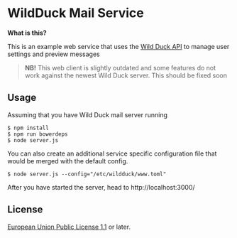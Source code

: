 # WildDuck Mail Service

**What is this?**

This is an example web service that uses the [Wild Duck API](https://github.com/nodemailer/wildduck/wiki/API-Docs) to manage user settings and preview messages

> **NB!** This web client is slightly outdated and some features do not work against the newest Wild Duck server. This should be fixed soon

## Usage

Assuming that you have Wild Duck mail server running

```
$ npm install
$ npm run bowerdeps
$ node server.js
```

You can also create an additional service specific configuration file that would be merged with the default config.

```
$ node server.js --config="/etc/wildduck/www.toml"
```

After you have started the server, head to http://localhost:3000/

## License

[European Union Public License 1.1](http://ec.europa.eu/idabc/eupl.html) or later.
